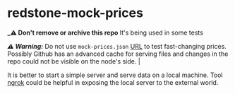 # redstone-mock-prices

**_:warning: Don't remove or archive this repo**
It's being used in some tests

**_:warning: Warning:_**
Do not use `mock-prices.json` [URL](https://raw.githubusercontent.com/redstone-finance/redstone-mock-prices/main/mock-prices.json) to test fast-changing prices. Possibly Github has an advanced cache for serving files and changes in the repo could not be visible on the node's side. |

It is better to start a simple server and serve data on a local machine. Tool [ngrok](https://ngrok.com/) could be helpful in exposing the local server to the external world.
